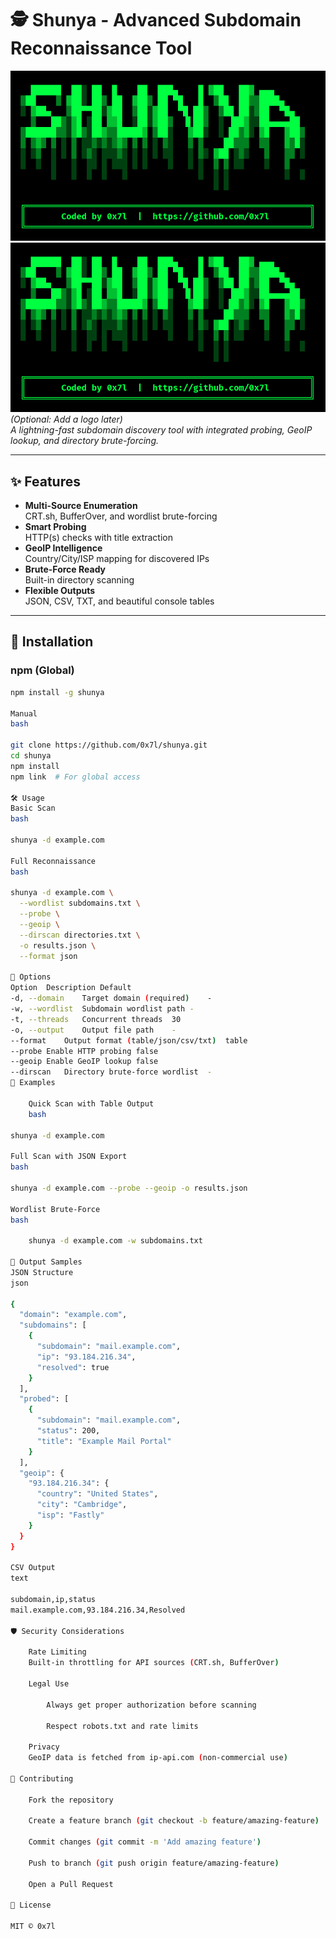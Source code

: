 # 🕵️ Shunya - Advanced Subdomain Reconnaissance Tool

![Shunya Banner](https://github.com/0x7l/Shunya/blob/main/assets/banner.PNG)
![Shunya Logo](assets/banner.PNG) *(Optional: Add a logo later)*  
*A lightning-fast subdomain discovery tool with integrated probing, GeoIP lookup, and directory brute-forcing.*

---

## ✨ Features

- **Multi-Source Enumeration**  
  CRT.sh, BufferOver, and wordlist brute-forcing
- **Smart Probing**  
  HTTP(s) checks with title extraction
- **GeoIP Intelligence**  
  Country/City/ISP mapping for discovered IPs
- **Brute-Force Ready**  
  Built-in directory scanning
- **Flexible Outputs**  
  JSON, CSV, TXT, and beautiful console tables

---

## 🚀 Installation

### npm (Global)
```bash
npm install -g shunya

Manual
bash

git clone https://github.com/0x7l/shunya.git
cd shunya
npm install
npm link  # For global access

🛠 Usage
Basic Scan
bash

shunya -d example.com

Full Reconnaissance
bash

shunya -d example.com \
  --wordlist subdomains.txt \
  --probe \
  --geoip \
  --dirscan directories.txt \
  -o results.json \
  --format json

📌 Options
Option	Description	Default
-d, --domain	Target domain (required)	-
-w, --wordlist	Subdomain wordlist path	-
-t, --threads	Concurrent threads	30
-o, --output	Output file path	-
--format	Output format (table/json/csv/txt)	table
--probe	Enable HTTP probing	false
--geoip	Enable GeoIP lookup	false
--dirscan	Directory brute-force wordlist	-
🎯 Examples

    Quick Scan with Table Output
    bash

shunya -d example.com

Full Scan with JSON Export
bash

shunya -d example.com --probe --geoip -o results.json

Wordlist Brute-Force
bash

    shunya -d example.com -w subdomains.txt

📂 Output Samples
JSON Structure
json

{
  "domain": "example.com",
  "subdomains": [
    {
      "subdomain": "mail.example.com",
      "ip": "93.184.216.34",
      "resolved": true
    }
  ],
  "probed": [
    {
      "subdomain": "mail.example.com",
      "status": 200,
      "title": "Example Mail Portal"
    }
  ],
  "geoip": {
    "93.184.216.34": {
      "country": "United States",
      "city": "Cambridge",
      "isp": "Fastly"
    }
  }
}

CSV Output
text

subdomain,ip,status
mail.example.com,93.184.216.34,Resolved

🛡 Security Considerations

    Rate Limiting
    Built-in throttling for API sources (CRT.sh, BufferOver)

    Legal Use

        Always get proper authorization before scanning

        Respect robots.txt and rate limits

    Privacy
    GeoIP data is fetched from ip-api.com (non-commercial use)

🤝 Contributing

    Fork the repository

    Create a feature branch (git checkout -b feature/amazing-feature)

    Commit changes (git commit -m 'Add amazing feature')

    Push to branch (git push origin feature/amazing-feature)

    Open a Pull Request

📜 License

MIT © 0x7l